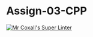 # Assign-03-CPP
[![Mr Coxall's Super Linter](https://github.com/ICS3U-Programming-VanN/Assign-03-CPP/workflows/Mr%20Coxall's%20Super%20Linter/badge.svg)](https://github.com/ICS3U-Programming-VanN/Assign-03-CPP/actions/)